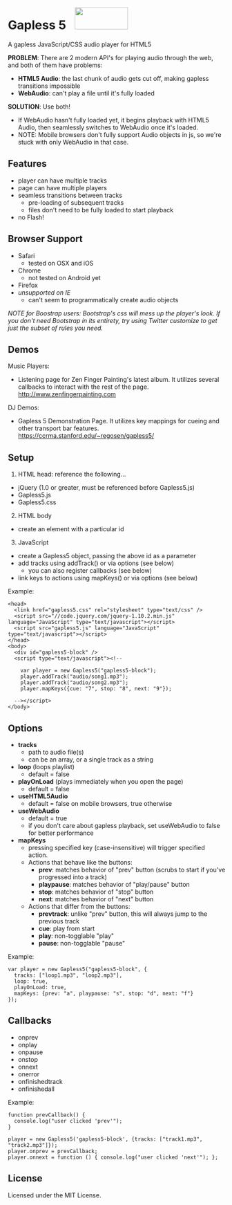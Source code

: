 Gapless 5 &nbsp; <img src="https://ccrma.stanford.edu/~regosen/gapless5.gif" width="123" height="51">
=========

A gapless JavaScript/CSS audio player for HTML5

**PROBLEM**: There are 2 modern API's for playing audio through the web, and both of them have problems:

- **HTML5 Audio**: the last chunk of audio gets cut off, making gapless transitions impossible
- **WebAudio**: can't play a file until it's fully loaded

**SOLUTION**: Use both!

- If WebAudio hasn't fully loaded yet, it begins playback with HTML5 Audio, then seamlessly switches to WebAudio once it's loaded.
- NOTE: Mobile browsers don't fully support Audio objects in js, so we're stuck with only WebAudio in that case.


Features
--------

- player can have multiple tracks
- page can have multiple players
- seamless transitions between tracks
  - pre-loading of subsequent tracks
  - files don't need to be fully loaded to start playback
- no Flash!


Browser Support
---------------

- Safari
  - tested on OSX and iOS
- Chrome 
  - not tested on Android yet
- Firefox
- *unsupported on IE*
  - can't seem to programmatically create audio objects

*NOTE for Boostrap users: Bootstrap's css will mess up the player's look.  If you don't need Bootstrap in its entirety, try using Twitter customize to get just the subset of rules you need.*

Demos
-----

Music Players:
- Listening page for Zen Finger Painting's latest album.  It utilizes several callbacks to interact with the rest of the page.<br/>http://www.zenfingerpainting.com

DJ Demos:
- Gapless 5 Demonstration Page.  It utilizes key mappings for cueing and other transport bar features.<br/>https://ccrma.stanford.edu/~regosen/gapless5/

Setup
-----

1. HTML head: reference the following...
  - jQuery (1.0 or greater, must be referenced before Gapless5.js)
  - Gapless5.js
  - Gapless5.css
2. HTML body
  - create an element with a particular id
3. JavaScript
  - create a Gapless5 object, passing the above id as a parameter
  - add tracks using addTrack() or via options (see below)
    - you can also register callbacks (see below)
  - link keys to actions using mapKeys() or via options (see below)

Example:
```
<head>
  <link href="gapless5.css" rel="stylesheet" type="text/css" />
  <script src="//code.jquery.com/jquery-1.10.2.min.js" language="JavaScript" type="text/javascript"></script>
  <script src="gapless5.js" language="JavaScript" type="text/javascript"></script>
</head>
<body>
  <div id="gapless5-block" />
  <script type="text/javascript"><!--

    var player = new Gapless5("gapless5-block");
    player.addTrack("audio/song1.mp3");
    player.addTrack("audio/song2.mp3");
    player.mapKeys({cue: "7", stop: "8", next: "9"});

  --></script>
</body>
```


Options
-------

- **tracks**
  - path to audio file(s)
  - can be an array, or a single track as a string
- **loop** (loops playlist)
  - default = false
- **playOnLoad** (plays immediately when you open the page)
  - default = false
- **useHTML5Audio**
  - default = false on mobile browsers, true otherwise
- **useWebAudio**
  - default = true
  - if you don't care about gapless playback, set useWebAudio to false for better performance
- **mapKeys**
  - pressing specified key (case-insensitive) will trigger specified action.
  - Actions that behave like the buttons:
    - **prev**: matches behavior of "prev" button (scrubs to start if you've progressed into a track)
    - **playpause**: matches behavior of "play/pause" button
    - **stop**: matches behavior of "stop" button
    - **next**: matches behavior of "next" button
  - Actions that differ from the buttons:
    - **prevtrack**: unlike "prev" button, this will always jump to the previous track
    - **cue**: play from start
    - **play**: non-togglable "play"
    - **pause**: non-togglable "pause"

Example:

```
var player = new Gapless5("gapless5-block", {
  tracks: ["loop1.mp3", "loop2.mp3"], 
  loop: true, 
  playOnLoad: true,
  mapKeys: {prev: "a", playpause: "s", stop: "d", next: "f"}
});
```

Callbacks
---------

- onprev
- onplay
- onpause
- onstop
- onnext
- onerror
- onfinishedtrack
- onfinishedall

Example:

``` 
function prevCallback() {
  console.log("user clicked 'prev'");
}

player = new Gapless5('gapless5-block', {tracks: ["track1.mp3", "track2.mp3"]});
player.onprev = prevCallback;
player.onnext = function () { console.log("user clicked 'next'"); };
```

License
-------

Licensed under the MIT License.
